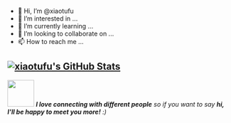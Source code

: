 - 👋 Hi, I’m @xiaotufu
- 👀 I’m interested in ...
- 🌱 I’m currently learning ...
- 💞️ I’m looking to collaborate on ...
- 📫 How to reach me ...

[![xiaotufu's GitHub Stats](https://github-readme-stats.vercel.app/api?username=xiaotufu&show_icons=true)](https://github.com/xiaotufu)
</br>
---
<img src="https://media.giphy.com/media/LnQjpWaON8nhr21vNW/giphy.gif" width="60"> <em><b>I love connecting with different people</b> so if you want to say <b>hi, I'll be happy to meet you more!</b> :)</em>
